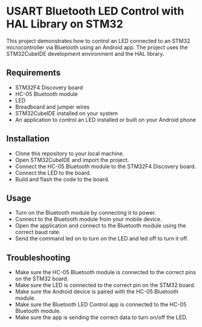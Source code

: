 # USART Bluetooth LED Control with HAL Library on STM32
This project demonstrates how to control an LED connected to an STM32 microcontroller via Bluetooth using an Android app. The project uses the STM32CubeIDE development environment and the HAL library.
## Requirements
- STM32F4 Discovery board
- HC-05 Bluetooth module
- LED
- Breadboard and jumper wires
- STM32CubeIDE installed on your system
- An application to control an LED installed or built on your Android phone
## Installation
- Clone this repository to your local machine.
- Open STM32CubeIDE and import the project.
- Connect the HC-05 Bluetooth module to the STM32F4 Discovery board.
- Connect the LED to the board.
- Build and flash the code to the board.
## Usage
- Turn on the Bluetooth module by connecting it to power.
- Connect to the Bluetooth module from your mobile device.
- Open the application and connect to the Bluetooth module using the correct baud rate.
- Send the command led on to turn on the LED and led off to turn it off.

## Troubleshooting
- Make sure the HC-05 Bluetooth module is connected to the correct pins on the STM32 board.
- Make sure the LED is connected to the correct pin on the STM32 board.
- Make sure the Android device is paired with the HC-05 Bluetooth module.
- Make sure the Bluetooth LED Control app is connected to the HC-05 Bluetooth module.
- Make sure the app is sending the correct data to turn on/off the LED.
